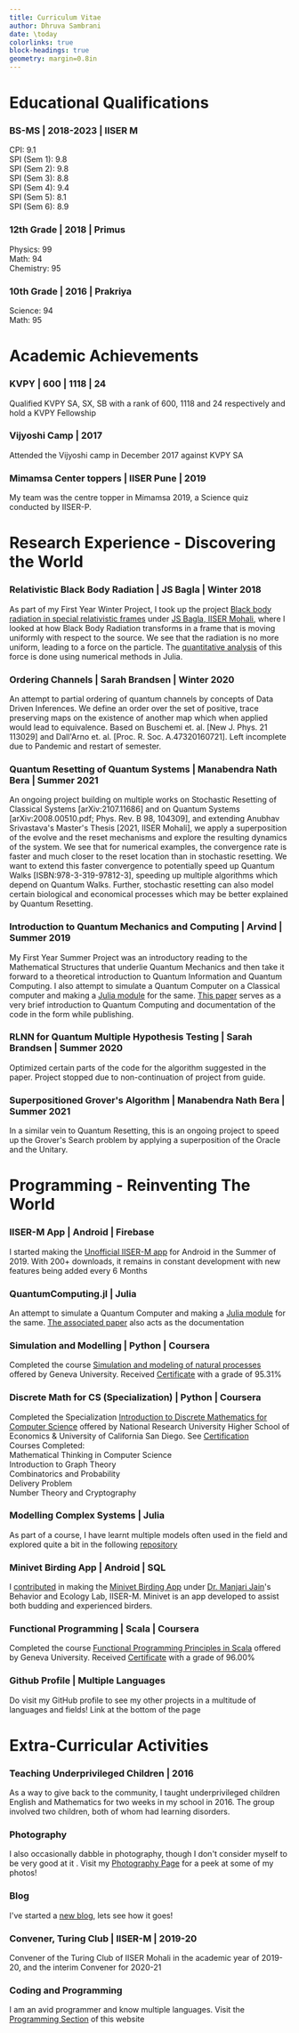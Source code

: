 ```yaml
---
title: Curriculum Vitae
author: Dhruva Sambrani
date: \today
colorlinks: true
block-headings: true
geometry: margin=0.8in
---
```

# Educational Qualifications


### BS-MS | 2018-2023 | IISER M

CPI: 9.1\
SPI (Sem 1): 9.8\
SPI (Sem 2): 9.8\
SPI (Sem 3): 8.8\
SPI (Sem 4): 9.4\
SPI (Sem 5): 8.1\
SPI (Sem 6): 8.9

### 12th Grade | 2018 | Primus

Physics: 99\
Math: 94\
Chemistry: 95

### 10th Grade | 2016 | Prakriya

Science: 94\
Math: 95

# Academic Achievements


### KVPY | 600 | 1118 | 24

Qualified KVPY SA, SX, SB with a rank of 600, 1118 and 24 respectively and hold a KVPY Fellowship

### Vijyoshi Camp | 2017

Attended the Vijyoshi camp in December 2017 against KVPY SA

### Mimamsa Center toppers | IISER Pune | 2019

My team was the centre topper in Mimamsa 2019, a Science quiz conducted by IISER-P.

# Research Experience - Discovering the World


### Relativistic Black Body Radiation | JS Bagla | Winter 2018

As part of my First Year Winter Project, I took up the project [Black body radiation in special relativistic frames](https://dhruvasambrani.github.io/papers/bbr_vel_trans.pdf) under [JS Bagla, IISER Mohali](http://14.139.227.202/Faculty/jasjeet/index.html), where I looked at how Black Body Radiation transforms in a frame that is moving uniformly with respect to the source. We see that the radiation is no more uniform, leading to a force on the particle. The [quantitative analysis](https://dhruvasambrani.github.io/papers/bbr_f_on_particle.pdf) of this force is done using numerical methods in Julia.

### Ordering Channels | Sarah Brandsen | Winter 2020

An attempt to partial ordering of quantum channels by concepts of Data Driven Inferences. We define an order over the set of positive, trace preserving maps on the existence of another map which when applied would lead to equivalence. Based on Buschemi et. al. \[New J. Phys. 21 113029\] and Dall\'Arno et. al. \[Proc. R. Soc. A.47320160721\]. Left incomplete due to Pandemic and restart of semester.

### Quantum Resetting of Quantum Systems | Manabendra Nath Bera | Summer 2021

An ongoing project building on multiple works on Stochastic Resetting of Classical Systems \[arXiv:2107.11686\] and on Quantum Systems \[arXiv:2008.00510.pdf; Phys. Rev. B 98, 104309\], and extending Anubhav Srivastava\'s Master\'s Thesis \[2021, IISER Mohali\], we apply a superposition of the evolve and the reset mechanisms and explore the resulting dynamics of the system. We see that for numerical examples, the convergence rate is faster and much closer to the reset location than in stochastic resetting. We want to extend this faster convergence to potentially speed up Quantum Walks \[ISBN:978-3-319-97812-3\], speeding up multiple algorithms which depend on Quantum Walks. Further, stochastic resetting can also model certain biological and economical processes which may be better explained by Quantum Resetting.

### Introduction to Quantum Mechanics and Computing | Arvind | Summer 2019

My First Year Summer Project was an introductory reading to the Mathematical Structures that underlie Quantum Mechanics and then take it forward to a theoretical introduction to Quantum Information and Quantum Computing. I also attempt to simulate a Quantum Computer on a Classical computer and making a [Julia module](https://github.com/DhruvaSambrani/Quantum-Computing) for the same. [This paper](https://dhruvasambrani.github.io/papers/qc.pdf) serves as a very brief introduction to Quantum Computing and documentation of the code in the form while publishing.

### RLNN for Quantum Multiple Hypothesis Testing | Sarah Brandsen | Summer 2020

Optimized certain parts of the code for the algorithm suggested in the paper. Project stopped due to non-continuation of project from guide.

### Superpositioned Grover's Algorithm | Manabendra Nath Bera | Summer 2021

In a similar vein to Quantum Resetting, this is an ongoing project to speed up the Grover\'s Search problem by applying a superposition of the Oracle and the Unitary.

# Programming - Reinventing The World


### IISER-M App | Android | Firebase

I started making the [Unofficial IISER-M app](https://play.google.com/store/apps/details?id=com.dhruva.iiser) for Android in the Summer of 2019. With 200+ downloads, it remains in constant development with new features being added every 6 Months

### QuantumComputing.jl | Julia

An attempt to simulate a Quantum Computer and making a [Julia module](https://github.com/DhruvaSambrani/QuantumComputing.jl) for the same. [The associated paper](https://dhruvasambrani.github.io/papers/qc.pdf) also acts as the documentation

### Simulation and Modelling | Python | Coursera

Completed the course [Simulation and modeling of natural processes](https://www.coursera.org/learn/modeling-simulation-natural-processes) offered by Geneva University. Received [Certificate](https://www.coursera.org/account/accomplishments/records/PH29Z7XD65XW) with a grade of 95.31%

### Discrete Math for CS (Specialization) | Python | Coursera

Completed the Specialization [Introduction to Discrete Mathematics for Computer Science](https://www.coursera.org/specializations/discrete-mathematics) offered by National Research University Higher School of Economics & University of California San Diego. See [Certification](https://www.coursera.org/account/accomplishments/specialization/H6UDQ3KSJPJ7)\
Courses Completed:\
Mathematical Thinking in Computer Science\
Introduction to Graph Theory\
Combinatorics and Probability\
Delivery Problem\
Number Theory and Cryptography

### Modelling Complex Systems | Julia

As part of a course, I have learnt multiple models often used in the field and explored quite a bit in the following [repository](https://dhruvasambrani.github.io/idc621)

### Minivet Birding App | Android | SQL

I [contributed](http://manjarijain.net/Minivet.html) in making the [Minivet Birding App](https://play.google.com/store/apps/details?id=net.manjarijain.minivet) under [Dr. Manjari Jain](https://manjarijain.net/)\'s Behavior and Ecology Lab, IISER-M. Minivet is an app developed to assist both budding and experienced birders.

### Functional Programming | Scala | Coursera

Completed the course [Functional Programming Principles in Scala](https://www.coursera.org/learn/progfun1) offered by Geneva University. Received [Certificate](https://www.coursera.org/account/accomplishments/records/ZLFHP74QQ86H) with a grade of 96.00%

### Github Profile | Multiple Languages

Do visit my GitHub profile to see my other projects in a multitude of languages and fields! Link at the bottom of the page

# Extra-Curricular Activities


### Teaching Underprivileged Children | 2016

As a way to give back to the community, I taught underprivileged children English and Mathematics for two weeks in my school in 2016. The group involved two children, both of whom had learning disorders.

### Photography

I also occasionally dabble in photography, though I don\'t consider myself to be very good at it . Visit my [Photography Page](https://dhruvasambrani.github.io/photography/index) for a peek at some of my photos!

### Blog

I\'ve started a [new blog](https://dhruvasambrani.github.io/blog), lets see how it goes!

### Convener, Turing Club | IISER-M | 2019-20

Convener of the Turing Club of IISER Mohali in the academic year of 2019-20, and the interim Convener for 2020-21

### Coding and Programming

I am an avid programmer and know multiple languages. Visit the [Programming Section](#code) of this website
